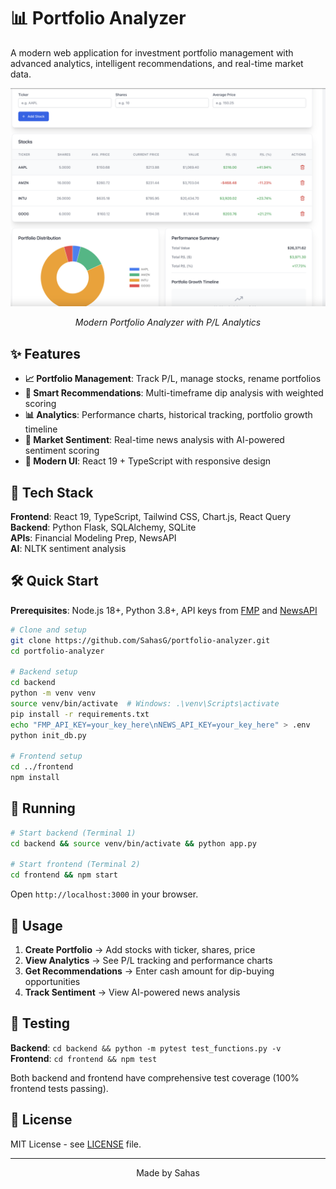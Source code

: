 # 📊 Portfolio Analyzer

A modern web application for investment portfolio management with advanced analytics, intelligent recommendations, and real-time market data.

<div align="center">
  <img src="images/PortfolioScreenshot.png" alt="Portfolio Analyzer Modern UI" width="800"/>
  <p><em>Modern Portfolio Analyzer with P/L Analytics</em></p>
</div>

## ✨ Features

- **📈 Portfolio Management**: Track P/L, manage stocks, rename portfolios
- **🎯 Smart Recommendations**: Multi-timeframe dip analysis with weighted scoring
- **📊 Analytics**: Performance charts, historical tracking, portfolio growth timeline
- **📰 Market Sentiment**: Real-time news analysis with AI-powered sentiment scoring
- **🎨 Modern UI**: React 19 + TypeScript with responsive design

## 🚀 Tech Stack

**Frontend**: React 19, TypeScript, Tailwind CSS, Chart.js, React Query  
**Backend**: Python Flask, SQLAlchemy, SQLite  
**APIs**: Financial Modeling Prep, NewsAPI  
**AI**: NLTK sentiment analysis



## 🛠️ Quick Start

**Prerequisites**: Node.js 18+, Python 3.8+, API keys from [FMP](https://financialmodelingprep.com/) and [NewsAPI](https://newsapi.org/)

```bash
# Clone and setup
git clone https://github.com/SahasG/portfolio-analyzer.git
cd portfolio-analyzer

# Backend setup
cd backend
python -m venv venv
source venv/bin/activate  # Windows: .\venv\Scripts\activate
pip install -r requirements.txt
echo "FMP_API_KEY=your_key_here\nNEWS_API_KEY=your_key_here" > .env
python init_db.py

# Frontend setup
cd ../frontend
npm install
```

## 🚦 Running

```bash
# Start backend (Terminal 1)
cd backend && source venv/bin/activate && python app.py

# Start frontend (Terminal 2)
cd frontend && npm start
```

Open `http://localhost:3000` in your browser.

## 📱 Usage

1. **Create Portfolio** → Add stocks with ticker, shares, price
2. **View Analytics** → See P/L tracking and performance charts
3. **Get Recommendations** → Enter cash amount for dip-buying opportunities
4. **Track Sentiment** → View AI-powered news analysis

## 🧪 Testing

**Backend**: `cd backend && python -m pytest test_functions.py -v`  
**Frontend**: `cd frontend && npm test`

Both backend and frontend have comprehensive test coverage (100% frontend tests passing).

## 📄 License

MIT License - see [LICENSE](LICENSE) file.

---

<div align="center">
  Made by Sahas
</div>
